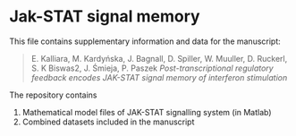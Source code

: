 # Jak-STAT signal memory

This file contains supplementary information and data for the manuscript:

>E. Kalliara, M. Kardyńska, J. Bagnall, D. Spiller, W. Muuller, D. Ruckerl, S. K Biswas2, J. Śmieja, P. Paszek *Post-transcriptional regulatory feedback encodes JAK-STAT signal memory of interferon stimulation*

The repository contains 

1) Mathematical model files of JAK-STAT signalling system (in Matlab)
2) Combined datasets included in the manuscript


